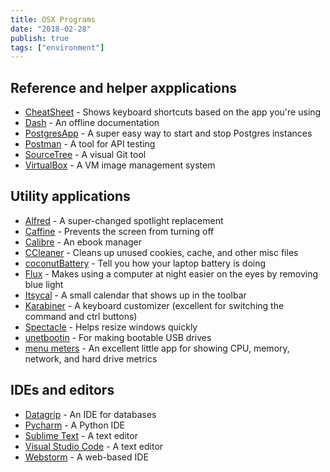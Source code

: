 ```yaml
---
title: OSX Programs
date: "2018-02-28"
publish: true
tags: ["environment"]
---
```


## Reference and helper axpplications

- [CheatSheet](https://www.cheatsheetapp.com/CheatSheet/) - Shows keyboard shortcuts based on the app you're using
- [Dash](https://kapeli.com/dash) - An offline documentation
- [PostgresApp](https://postgresapp.com/) - A super easy way to start and stop Postgres instances
- [Postman](https://www.getpostman.com/) - A tool for API testing
- [SourceTree](https://www.sourcetreeapp.com/) - A visual Git tool
- [VirtualBox](https://www.virtualbox.org/) - A VM image management system

## Utility applications

- [Alfred](https://www.alfredapp.com/) - A super-changed spotlight replacement
- [Caffine](http://lightheadsw.com/caffeine/) - Prevents the screen from turning off
- [Calibre](https://calibre-ebook.com/) - An ebook manager
- [CCleaner](https://www.ccleaner.com/ccleaner-mac) - Cleans up unused cookies, cache, and other misc files
- [coconutBattery](http://www.coconut-flavour.com/coconutbattery/) - Tell you how your laptop battery is doing
- [Flux](https://justgetflux.com/) - Makes using a computer at night easier on the eyes by removing blue light
- [Itsycal](https://www.mowglii.com/itsycal/) - A small calendar that shows up in the toolbar
- [Karabiner](https://pqrs.org/osx/karabiner/) - A keyboard customizer (excellent for switching the command and ctrl buttons)
- [Spectacle](https://www.spectacleapp.com/) - Helps resize windows quickly
- [unetbootin](https://unetbootin.github.io/) - For making bootable USB drives
- [menu meters](https://member.ipmu.jp/yuji.tachikawa/MenuMetersElCapitan/) - An excellent little app for showing CPU, memory, network, and hard drive metrics

## IDEs and editors

- [Datagrip](https://www.jetbrains.com/datagrip/) - An IDE for databases
- [Pycharm](https://www.jetbrains.com/pycharm/) - A Python IDE
- [Sublime Text](https://www.sublimetext.com/) - A text editor
- [Visual Studio Code](https://code.visualstudio.com/) - A text editor
- [Webstorm](https://www.jetbrains.com/webstorm/) - A web-based IDE
